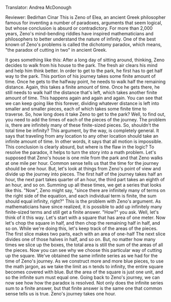 

Translator: Andrea McDonough

Reviewer: Bedirhan Cinar
This is Zeno of Elea,
an ancient Greek philosopher
famous for inventing a number of paradoxes,
arguments that seem logical,
but whose conclusion is absurd or contradictory.
For more than 2,000 years,
Zeno&#39;s mind-bending riddles have inspired
mathematicians and philosophers
to better understand the nature of infinity.
One of the best known of Zeno&#39;s problems
is called the dichotomy paradox,
which means, &quot;the paradox of cutting in two&quot; in ancient Greek.

It goes something like this:
After a long day of sitting around, thinking,
Zeno decides to walk from his house to the park.
The fresh air clears his mind
and help him think better.
In order to get to the park,
he first has to get half way to the park.
This portion of his journey
takes some finite amount of time.
Once he gets to the halfway point,
he needs to walk half the remaining distance.
Again, this takes a finite amount of time.
Once he gets there, he still needs to walk
half the distance that&#39;s left,
which takes another finite amount of time.
This happens again and again and again.
You can see that we can keep going like this forever,
dividing whatever distance is left
into smaller and smaller pieces,
each of which takes some finite time to traverse.
So, how long does it take Zeno to get to the park?
Well, to find out, you need to add the times
of each of the pieces of the journey.
The problem is, there are infinitely many of these finite-sized pieces.
So, shouldn&#39;t the total time be infinity?
This argument, by the way, is completely general.
It says that traveling from any location to any other location
should take an infinite amount of time.
In other words, it says that all motion is impossible.
This conclusion is clearly absurd,
but where is the flaw in the logic?
To resolve the paradox,
it helps to turn the story into a math problem.
Let&#39;s supposed that Zeno&#39;s house is one mile from the park
and that Zeno walks at one mile per hour.
Common sense tells us that the time for the journey
should be one hour.
But, let&#39;s look at things from Zeno&#39;s point of view
and divide up the journey into pieces.
The first half of the journey takes half an hour,
the next part takes quarter of an hour,
the third part takes an eighth of an hour,
and so on.
Summing up all these times,
we get a series that looks like this.
&quot;Now&quot;, Zeno might say,
&quot;since there are infinitely many of terms
on the right side of the equation,
and each individual term is finite,
the sum should equal infinity, right?&quot;
This is the problem with Zeno&#39;s argument.
As mathematicians have since realized,
it is possible to add up infinitely many finite-sized terms
and still get a finite answer.
&quot;How?&quot; you ask.
Well, let&#39;s think of it this way.
Let&#39;s start with a square that has area of one meter.
Now let&#39;s chop the square in half,
and then chop the remaining half in half,
and so on.
While we&#39;re doing this,
let&#39;s keep track of the areas of the pieces.
The first slice makes two parts,
each with an area of one-half
The next slice divides one of those halves in half,
and so on.
But, no matter how many times we slice up the boxes,
the total area is still the sum of the areas of all the pieces.
Now you can see why we choose this particular way
of cutting up the square.
We&#39;ve obtained the same infinite series
as we had for the time of Zeno&#39;s journey.
As we construct more and more blue pieces,
to use the math jargon,
as we take the limit as n tends to infinity,
the entire square becomes covered with blue.
But the area of the square is just one unit,
and so the infinite sum must equal one.
Going back to Zeno&#39;s journey,
we can now see how how the paradox is resolved.
Not only does the infinite series sum to a finite answer,
but that finite answer is the same one
that common sense tells us is true.
Zeno&#39;s journey takes one hour.
